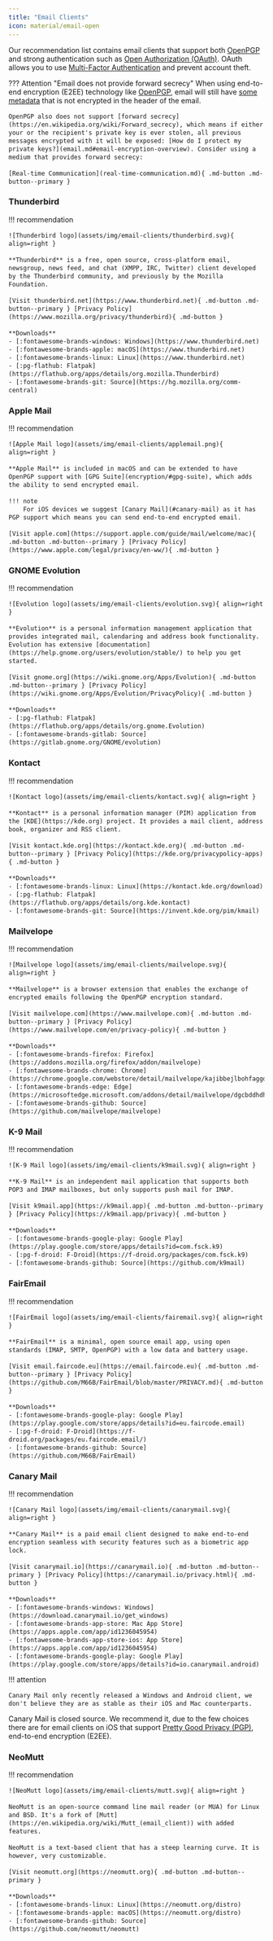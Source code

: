 ```yaml
---
title: "Email Clients"
icon: material/email-open
---
```

Our recommendation list contains email clients that support both [OpenPGP](encryption.md#openpgp) and strong authentication such as [Open Authorization (OAuth)](https://en.wikipedia.org/wiki/OAuth). OAuth allows you to use [Multi-Factor Authentication](multi-factor-authentication) and prevent account theft.

??? Attention "Email does not provide forward secrecy"
    When using end-to-end encryption (E2EE) technology like [OpenPGP](https://en.wikipedia.org/wiki/Pretty_Good_Privacy), email will still have [some metadata](email.md#email-metadata-overview) that is not encrypted in the header of the email.

    OpenPGP also does not support [forward secrecy](https://en.wikipedia.org/wiki/Forward_secrecy), which means if either your or the recipient's private key is ever stolen, all previous messages encrypted with it will be exposed: [How do I protect my private keys?](email.md#email-encryption-overview). Consider using a medium that provides forward secrecy:

    [Real-time Communication](real-time-communication.md){ .md-button .md-button--primary }

### Thunderbird

!!! recommendation

    ![Thunderbird logo](assets/img/email-clients/thunderbird.svg){ align=right }

    **Thunderbird** is a free, open source, cross-platform email, newsgroup, news feed, and chat (XMPP, IRC, Twitter) client developed by the Thunderbird community, and previously by the Mozilla Foundation.

    [Visit thunderbird.net](https://www.thunderbird.net){ .md-button .md-button--primary } [Privacy Policy](https://www.mozilla.org/privacy/thunderbird){ .md-button }

    **Downloads**
    - [:fontawesome-brands-windows: Windows](https://www.thunderbird.net)
    - [:fontawesome-brands-apple: macOS](https://www.thunderbird.net)
    - [:fontawesome-brands-linux: Linux](https://www.thunderbird.net)
    - [:pg-flathub: Flatpak](https://flathub.org/apps/details/org.mozilla.Thunderbird)
    - [:fontawesome-brands-git: Source](https://hg.mozilla.org/comm-central)

### Apple Mail

!!! recommendation

    ![Apple Mail logo](assets/img/email-clients/applemail.png){ align=right }

    **Apple Mail** is included in macOS and can be extended to have OpenPGP support with [GPG Suite](encryption/#gpg-suite), which adds the ability to send encrypted email.

    !!! note
        For iOS devices we suggest [Canary Mail](#canary-mail) as it has PGP support which means you can send end-to-end encrypted email.

    [Visit apple.com](https://support.apple.com/guide/mail/welcome/mac){ .md-button .md-button--primary } [Privacy Policy](https://www.apple.com/legal/privacy/en-ww/){ .md-button }

### GNOME Evolution

!!! recommendation

    ![Evolution logo](assets/img/email-clients/evolution.svg){ align=right }

    **Evolution** is a personal information management application that provides integrated mail, calendaring and address book functionality. Evolution has extensive [documentation](https://help.gnome.org/users/evolution/stable/) to help you get started.

    [Visit gnome.org](https://wiki.gnome.org/Apps/Evolution){ .md-button .md-button--primary } [Privacy Policy](https://wiki.gnome.org/Apps/Evolution/PrivacyPolicy){ .md-button }

    **Downloads**
    - [:pg-flathub: Flatpak](https://flathub.org/apps/details/org.gnome.Evolution)
    - [:fontawesome-brands-gitlab: Source](https://gitlab.gnome.org/GNOME/evolution)

### Kontact

!!! recommendation

    ![Kontact logo](assets/img/email-clients/kontact.svg){ align=right }

    **Kontact** is a personal information manager (PIM) application from the [KDE](https://kde.org) project. It provides a mail client, address book, organizer and RSS client.

    [Visit kontact.kde.org](https://kontact.kde.org){ .md-button .md-button--primary } [Privacy Policy](https://kde.org/privacypolicy-apps){ .md-button }

    **Downloads**
    - [:fontawesome-brands-linux: Linux](https://kontact.kde.org/download)
    - [:pg-flathub: Flatpak](https://flathub.org/apps/details/org.kde.kontact)
    - [:fontawesome-brands-git: Source](https://invent.kde.org/pim/kmail)

### Mailvelope

!!! recommendation

    ![Mailvelope logo](assets/img/email-clients/mailvelope.svg){ align=right }

    **Mailvelope** is a browser extension that enables the exchange of encrypted emails following the OpenPGP encryption standard.

    [Visit mailvelope.com](https://www.mailvelope.com){ .md-button .md-button--primary } [Privacy Policy](https://www.mailvelope.com/en/privacy-policy){ .md-button }

    **Downloads**
    - [:fontawesome-brands-firefox: Firefox](https://addons.mozilla.org/firefox/addon/mailvelope)
    - [:fontawesome-brands-chrome: Chrome](https://chrome.google.com/webstore/detail/mailvelope/kajibbejlbohfaggdiogboambcijhkke)
    - [:fontawesome-brands-edge: Edge](https://microsoftedge.microsoft.com/addons/detail/mailvelope/dgcbddhdhjppfdfjpciagmmibadmoapc)
    - [:fontawesome-brands-github: Source](https://github.com/mailvelope/mailvelope)

### K-9 Mail

!!! recommendation

    ![K-9 Mail logo](assets/img/email-clients/k9mail.svg){ align=right }

    **K-9 Mail** is an independent mail application that supports both POP3 and IMAP mailboxes, but only supports push mail for IMAP.

    [Visit k9mail.app](https://k9mail.app){ .md-button .md-button--primary } [Privacy Policy](https://k9mail.app/privacy){ .md-button }

    **Downloads**
    - [:fontawesome-brands-google-play: Google Play](https://play.google.com/store/apps/details?id=com.fsck.k9)
    - [:pg-f-droid: F-Droid](https://f-droid.org/packages/com.fsck.k9)
    - [:fontawesome-brands-github: Source](https://github.com/k9mail)

### FairEmail

!!! recommendation

    ![FairEmail logo](assets/img/email-clients/fairemail.svg){ align=right }

    **FairEmail** is a minimal, open source email app, using open standards (IMAP, SMTP, OpenPGP) with a low data and battery usage.

    [Visit email.faircode.eu](https://email.faircode.eu){ .md-button .md-button--primary } [Privacy Policy](https://github.com/M66B/FairEmail/blob/master/PRIVACY.md){ .md-button }

    **Downloads**
    - [:fontawesome-brands-google-play: Google Play](https://play.google.com/store/apps/details?id=eu.faircode.email)
    - [:pg-f-droid: F-Droid](https://f-droid.org/packages/eu.faircode.email/)
    - [:fontawesome-brands-github: Source](https://github.com/M66B/FairEmail)

### Canary Mail

!!! recommendation

    ![Canary Mail logo](assets/img/email-clients/canarymail.svg){ align=right }

    **Canary Mail** is a paid email client designed to make end-to-end encryption seamless with security features such as a biometric app lock.

    [Visit canarymail.io](https://canarymail.io){ .md-button .md-button--primary } [Privacy Policy](https://canarymail.io/privacy.html){ .md-button }

    **Downloads**
    - [:fontawesome-brands-windows: Windows](https://download.canarymail.io/get_windows)
    - [:fontawesome-brands-app-store: Mac App Store](https://apps.apple.com/app/id1236045954)
    - [:fontawesome-brands-app-store-ios: App Store](https://apps.apple.com/app/id1236045954)
    - [:fontawesome-brands-google-play: Google Play](https://play.google.com/store/apps/details?id=io.canarymail.android)

!!! attention

    Canary Mail only recently released a Windows and Android client, we don't believe they are as stable as their iOS and Mac counterparts.

Canary Mail is closed source. We recommend it, due to the few choices there are for email clients on iOS that support [Pretty Good Privacy (PGP)](https://en.wikipedia.org/wiki/Pretty_Good_Privacy), end-to-end encryption (E2EE).

### NeoMutt

!!! recommendation

    ![NeoMutt logo](assets/img/email-clients/mutt.svg){ align=right }

    NeoMutt is an open-source command line mail reader (or MUA) for Linux and BSD. It's a fork of [Mutt](https://en.wikipedia.org/wiki/Mutt_(email_client)) with added features.

    NeoMutt is a text-based client that has a steep learning curve. It is however, very customizable.

    [Visit neomutt.org](https://neomutt.org){ .md-button .md-button--primary }

    **Downloads**
    - [:fontawesome-brands-linux: Linux](https://neomutt.org/distro)
    - [:fontawesome-brands-apple: macOS](https://neomutt.org/distro)
    - [:fontawesome-brands-github: Source](https://github.com/neomutt/neomutt)

